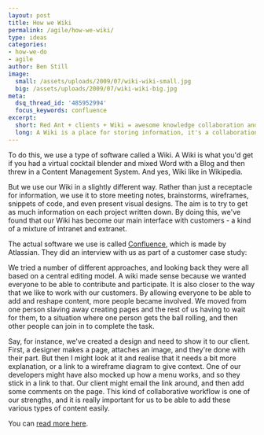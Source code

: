 ```yaml
---
layout: post
title: How we Wiki
permalink: /agile/how-we-wiki/
type: ideas
categories:
- how-we-do
- agile
author: Ben Still
image:
  small: /assets/uploads/2009/07/wiki-wiki-small.jpg
  big: /assets/uploads/2009/07/wiki-wiki-big.jpg
meta:
  dsq_thread_id: '485952994'
  focus_keywords: confluence
excerpt:
  short: Red Ant + clients + Wiki = awesome knowledge collaboration and sharing.
  long: A Wiki is a place for storing information, it's a collaboration tool, and it's a space for sharing. Everyone's involved, no one sits on the sidelines. If something needs updating you have the power to do it, and so you should. This makes it's a pretty reliable platform for retrieving up to date knowledge. We talk about how that works with our clients in the mix too.
---
```


To do this, we use a type of software called a Wiki. A Wiki is what
you'd get if you had a virtual cocktail blender and mixed Word with a
Blog and then threw in a Content Management System. And yes, Wiki like
in Wikipedia.

But we use our Wiki in a slightly different way. Rather than just a
receptacle for information, we use it to store meeting notes,
brainstorms, wireframes, snippets of code, and even present visual
designs. The aim is to try to get as much information on each project
written down. By doing this, we've found that our Wiki has become our
main interface with customers - a kind of a mixture of intranet and
extranet.

The actual software we use is called
[Confluence](https://www.atlassian.com/software/confluence), which
is
made by Atlassian. They did an interview with us as part of a customer
case study:

We tried a number of different approaches, and looking back they were
all based on a central editing model. A wiki made sense because we
wanted everyone to be able to contribute and participate. It is also
closer to the way that we like to work with our customers. By allowing
everyone to be able to add and reshape content, more people became
involved. We moved from one person slaving away creating pages and the
rest of us having to wait for them, to a situation where one person
gets
the ball rolling, and then other people can join in to complete the
task.

Say, for instance, we've created a design and need to show it to our
client. First, a designer makes a page, attaches an image, and they're
done with their part. But then I might look at it and realise that it
needs a bit more explanation, or a link to a wireframe diagram to give
context. One of our developers might have also mocked up how a menu
works, and so they stick in a link to that. Our client might email the
link around, and then add some comments on the page. This kind of
collaborative workflow is one of our strengths, and it is really
important for us to be able to add these various types of content
easily.

You can [read more
here](http://www.atlassian.com/software/confluence/casestudies/redant.jsp).
